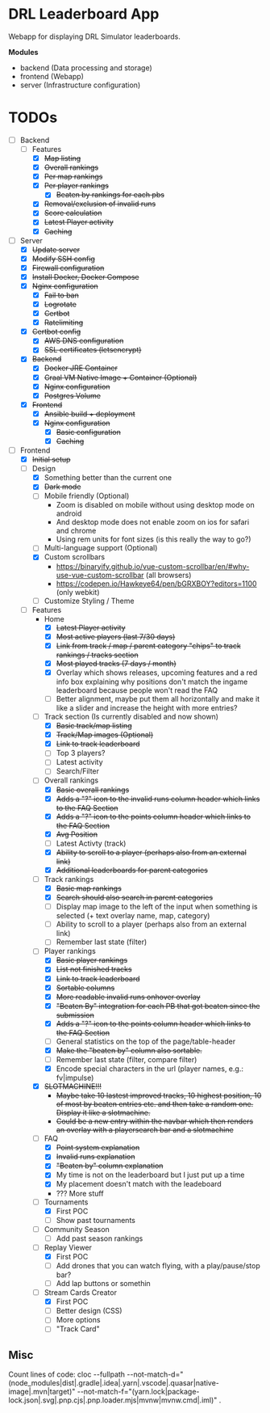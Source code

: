 # DRL Leaderboard App
Webapp for displaying DRL Simulator leaderboards.

**Modules**
* backend (Data processing and storage)
* frontend (Webapp)
* server (Infrastructure configuration)

# TODOs
* [ ] Backend
  * [ ] Features
    * [x] ~~Map listing~~
    * [x] ~~Overall rankings~~
    * [x] ~~Per map rankings~~
    * [x] ~~Per player rankings~~
      * [x] ~~Beaten by rankings for each pbs~~
    * [x] ~~Removal/exclusion of invalid runs~~
    * [x] ~~Score calculation~~
    * [x] ~~Latest Player activity~~
    * [x] ~~Caching~~
* [ ] Server
  * [x] ~~Update server~~
  * [x] ~~Modify SSH config~~
  * [x] ~~Firewall configuration~~
  * [x] ~~Install Docker, Docker Compose~~
  * [x] ~~Nginx configuration~~
    * [x] ~~Fail to ban~~
    * [x] ~~Logrotate~~
    * [x] ~~Certbot~~
    * [x] ~~Ratelimiting~~
  * [x] ~~Certbot config~~
    * [x] ~~AWS DNS configuration~~
    * [x] ~~SSL certificates (letsencrypt)~~
  * [x] ~~Backend~~
    * [x] ~~Docker JRE Container~~
    * [x] ~~Graal VM Native Image + Container (Optional)~~
    * [x] ~~Nginx configuration~~
    * [x] ~~Postgres Volume~~
  * [x] ~~Frontend~~
    * [x] ~~Ansible build + deployment~~
    * [x] ~~Nginx configuration~~
      * [x] ~~Basic configuration~~
      * [x] ~~Caching~~
* [ ] Frontend
  * [x] ~~Initial setup~~
  * [ ] Design
    * [x] Something better than the current one
    * [x] ~~Dark mode~~
    * [ ] Mobile friendly (Optional)
      * Zoom is disabled on mobile without using desktop mode on android
      * And desktop mode does not enable zoom on ios for safari and chrome
      * Using rem units for font sizes (is this really the way to go?)
    * [ ] Multi-language support (Optional)
    * [x] Custom scrollbars
      * https://binaryify.github.io/vue-custom-scrollbar/en/#why-use-vue-custom-scrollbar (all browsers)
      * https://codepen.io/Hawkeye64/pen/bGRXBOY?editors=1100 (only webkit)
    * [ ] Customize Styling / Theme 
  * [ ] Features
    * Home
      * [x] ~~Latest Player activity~~
      * [x] ~~Most active players (last 7/30 days)~~
      * [x] ~~Link from track / map / parent category "chips" to track rankings / tracks section~~
      * [x] ~~Most played tracks (7 days / month)~~
      * [x] Overlay which shows releases, upcoming features and a red info box explaining why positions don't match the ingame leaderboard because people won't read the FAQ
      * [ ] Better alignment, maybe put them all horizontally and make it like a slider and increase the height with more entries? 
    * [ ] Track section (Is currently disabled and now shown)
      * [x] ~~Basic track/map listing~~
      * [x] ~~Track/Map images (Optional)~~
      * [x] ~~Link to track leaderboard~~
      * [ ] Top 3 players?
      * [ ] Latest activity
      * [ ] Search/Filter
    * [ ] Overall rankings
      * [x] ~~Basic overall rankings~~
      * [x] ~~Adds a "?" icon to the invalid runs column header which links to the FAQ Section~~
      * [x] ~~Adds a "?" icon to the points column header which links to the FAQ Section~~
      * [x] ~~Avg Position~~
      * [ ] Latest Activty (track)
      * [x] ~~Ability to scroll to a player (perhaps also from an external link)~~
      * [x] ~~Additional leaderboards for parent categories~~
    * [ ] Track rankings
      * [x] ~~Basic map rankings~~
      * [x] ~~Search should also search in parent categories~~
      * [ ] Display map image to the left of the input when something is selected (+ text overlay name, map, category)
      * [ ] Ability to scroll to a player (perhaps also from an external link)
      * [ ] Remember last state (filter)
    * [ ] Player rankings
      * [x] ~~Basic player rankings~~
      * [x] ~~List not finished tracks~~
      * [x] ~~Link to track leaderboard~~
      * [x] ~~Sortable columns~~
      * [x] ~~More readable invalid runs onhover overlay~~
      * [x] ~~"Beaten By" integration for each PB that got beaten since the submission~~
      * [x] ~~Adds a "?" icon to the points column header which links to the FAQ Section~~
      * [ ] General statistics on the top of the page/table-header
      * [x] ~~Make the "beaten by" column also sortable.~~
      * [ ] Remember last state (filter, compare filter)
      * [x] Encode special characters in the url (player names, e.g.: fv|impulse)
    * [x] ~~SLOTMACHINE!!!~~
      * ~~Maybe take 10 lastest improved tracks, 10 highest position, 10 of most by beaten entries etc. and then take a random one. Display it like a slotmachine.~~
      * ~~Could be a new entry within the navbar which then renders an overlay with a playersearch bar and a slotmachine~~
    * [ ] FAQ 
      * [x] ~~Point system explanation~~
      * [x] ~~Invalid runs explanation~~
      * [x] ~~"Beaten by" column explanation~~
      * [x] My time is not on the leaderboard but I just put up a time
      * [x] My placement doesn't match with the leadeboard
      * ??? More stuff
    * [ ] Tournaments
      * [x] First POC
      * [ ] Show past tournaments
    * [ ] Community Season
      * [ ] Add past season rankings
    * [ ] Replay Viewer
      * [x] First POC
      * [ ] Add drones that you can watch flying, with a play/pause/stop bar?
      * [ ] Add lap buttons or somethin
    * [ ] Stream Cards Creator
      * [x] First POC
      * [ ] Better design (CSS)
      * [ ] More options
      * [ ] "Track Card"

## Misc
Count lines of code:
cloc --fullpath --not-match-d="(node_modules|dist|.gradle|.idea|.yarn|.vscode|.quasar|native-image|.mvn|target)" --not-match-f="(yarn\.lock|package\-lock\.json|\.svg|\.pnp\.cjs|\.pnp\.loader\.mjs|mvnw|mvnw.cmd|\.iml)" .
